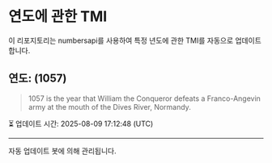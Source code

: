 
# 연도에 관한 TMI

이 리포지토리는 numbersapi를 사용하여 특정 년도에 관한 TMI를 자동으로 업데이트합니다.

## 연도: (1057)
> 1057 is the year that William the Conqueror defeats a Franco-Angevin army at the mouth of the Dives River, Normandy.

⏳ 업데이트 시간: 2025-08-09 17:12:48 (UTC)

---
자동 업데이트 봇에 의해 관리됩니다.
